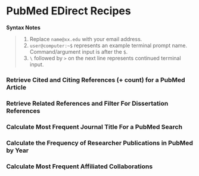 # PubMed EDirect Recipes

**Syntax Notes**

> 1. Replace `name@xx.edu` with your email address.
> 2. `user@computer:~$` represents an example terminal prompt name. Command/argument input is after the `$`.
> 3. `\` followed by `>` on the next line represents continued terminal input.

### Retrieve Cited and Citing References (+ count) for a PubMed Article

### Retrieve Related References and Filter For Dissertation References

### Calculate Most Frequent Journal Title For a PubMed Search

### Calculate the Frequency of Researcher Publications in PubMed by Year

### Calculate Most Frequent Affiliated Collaborations
